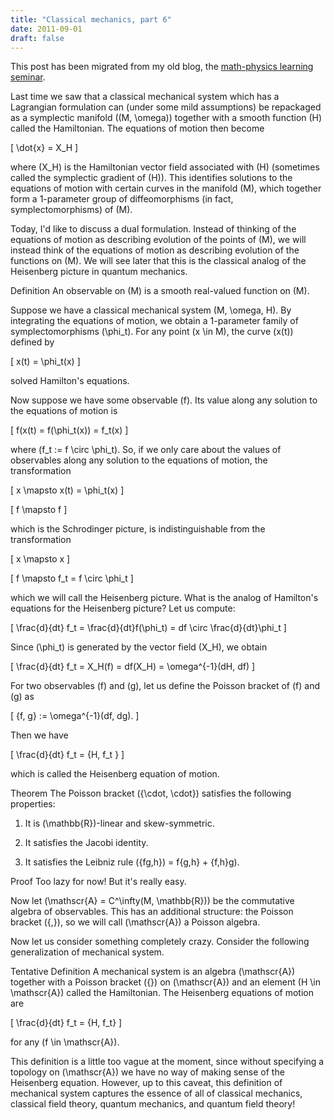 ```yaml
---
title: "Classical mechanics, part 6"
date: 2011-09-01
draft: false
---
```


This post has been migrated from my old blog, the [math-physics learning seminar](https://mathphysseminar.blogspot.com/).


Last time we saw that a classical mechanical system which has a Lagrangian formulation can (under some mild assumptions) be repackaged as a symplectic manifold \((M, \omega)\) together with a smooth function \(H\) called the Hamiltonian. The equations of motion then become

\[ \dot{x} = X_H \]

where \(X_H\) is the Hamiltonian vector field associated with \(H\) (sometimes called the symplectic gradient of \(H\)). This identifies solutions to the equations of motion with certain curves in the manifold \(M\), which together form a 1-parameter group of diffeomorphisms (in fact, symplectomorphisms) of \(M\).


Today, I'd like to discuss a dual formulation. Instead of thinking of the equations of motion as describing evolution of the points of \(M\), we will instead think of the equations of motion as describing evolution of the functions on \(M\). We will see later that this is the classical analog of the Heisenberg picture in quantum mechanics.


Definition An observable on \(M\) is a smooth real-valued function on \(M\).


Suppose we have a classical mechanical system \(M, \omega, H\). By integrating the equations of motion, we obtain a 1-parameter family of symplectomorphisms \(\phi_t\). For any point \(x \in M\), the curve \(x(t)\) defined by

\[ x(t) = \phi_t(x) \]

solved Hamilton's equations.


Now suppose we have some observable \(f\). Its value along any solution to the equations of motion is

\[ f(x(t) = f(\phi_t(x)) = f_t(x) \]

where \(f_t := f \circ \phi_t\). So, if we only care about the values of observables along any solution to the equations of motion, the transformation

\[ x \mapsto x(t) = \phi_t(x) \]

\[ f \mapsto f \]

which is the Schrodinger picture, is indistinguishable from the transformation

\[ x \mapsto x \]

\[ f \mapsto f_t = f \circ \phi_t \]

which we will call the Heisenberg picture. What is the analog of Hamilton's equations for the Heisenberg picture? Let us compute:

\[ \frac{d}{dt} f_t = \frac{d}{dt}f(\phi_t) = df \circ \frac{d}{dt}\phi_t \]

Since \(\phi_t\) is generated by the vector field \(X_H\), we obtain

\[ \frac{d}{dt} f_t = X_H(f) = df(X_H) = \omega^{-1}(dH, df) \]

For two observables \(f\) and \(g\), let us define the Poisson bracket of \(f\) and \(g\) as

\[ \{f, g\} := \omega^{-1}(df, dg). \]

Then we have

\[ \frac{d}{dt} f_t = \{H, f_t \} \]

which is called the Heisenberg equation of motion.


Theorem The Poisson bracket \(\{\cdot, \cdot\}\) satisfies the following properties:

1. It is \(\mathbb{R}\)-linear and skew-symmetric.

2. It satisfies the Jacobi identity.

3. It satisfies the Leibniz rule \(\{fg,h\}) = f\{g,h\} + \{f,h\}g\).


Proof Too lazy for now! But it's really easy.


Now let \(\mathscr{A} = C^\infty(M, \mathbb{R})\) be the commutative algebra of observables. This has an additional structure: the Poisson bracket \(\{,\}\), so we will call \(\mathscr{A}\) a Poisson algebra.


Now let us consider something completely crazy. Consider the following generalization of mechanical system.


Tentative Definition A mechanical system is an algebra \(\mathscr{A}\) together with a Poisson bracket \(\{\}\) on \(\mathscr{A}\) and an element \(H \in \mathscr{A}\) called the Hamiltonian. The Heisenberg equations of motion are

\[ \frac{d}{dt} f_t = \{H, f_t\} \]

for any \(f \in \mathscr{A}\).


This definition is a little too vague at the moment, since without specifying a topology on \(\mathscr{A}\) we have no way of making sense of the Heisenberg equation. However, up to this caveat, this definition of mechanical system captures the essence of all of classical mechanics, classical field theory, quantum mechanics, and quantum field theory!
